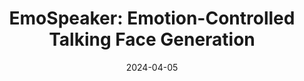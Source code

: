 ---
title: "EmoSpeaker: Emotion-Controlled Talking Face Generation"
date: 2024-04-05
authors: "Co-author (Under Review at IEEE TMM)"
venue: "IEEE Transactions on Multimedia (TMM)"
status: "Under Review"
period: "Nov. 2023 - Feb. 2025"
link: "https://peterfanfan.github.io/EmoSpeaker/"
excerpt: |
  - Assisted in a one-shot framework capable of fine-grained emotional control and precise lip synchronization.
  - Contributed to the design of an audio decoupling mechanism guided by facial attributes.
  - Actively involved in paper revision and rebuttal writing, focusing on technical clarity, reviewer responses, and refinement of contributions.
--- 